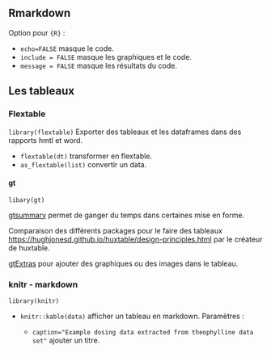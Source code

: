 ## Rmarkdown

Option pour `{R}` :

* `echo=FALSE` masque le code.
* `include = FALSE` masque les graphiques et le code.
* `message = FALSE` masque les résultats du code.

## Les tableaux

### Flextable

`library(flextable)` Exporter des tableaux et les dataframes dans des rapports hmtl et word.

* `flextable(dt)` transformer en flextable.
* `as_flextable(list)` convertir un data.

####  gt 

`libary(gt)`

[gtsummary](https://www.danieldsjoberg.com/gtsummary/) permet de ganger du temps dans certaines mise en forme. 

Comparaison des différents packages pour le faire des tableaux https://hughjonesd.github.io/huxtable/design-principles.html par le créateur de huxtable.

[gtExtras](https://jthomasmock.github.io/gtExtras/index.html) pour ajouter des graphiques ou des images dans le tableau.

### knitr - markdown

`library(knitr)`

* `knitr::kable(data)` afficher un tableau en markdown. Paramètres :

	* `caption="Example dosing data extracted from theophylline data set"` ajouter un titre.
